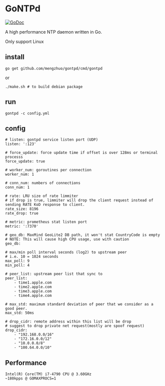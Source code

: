# GoNTPd
[![GoDoc](https://godoc.org/github.com/mengzhuo/gontpd?status.svg)](https://godoc.org/github.com/mengzhuo/gontpd)

A high performance NTP daemon written in Go.

Only support Linux

## install
```
go get github.com/mengzhuo/gontpd/cmd/gontpd
```
or
```
./make.sh # to build debian package
```

## run
```
gontpd -c config.yml
```

## config
```
# listen: gontpd service listen port (UDP)
listen: ':123'

# force_update: force update time if offset is over 128ms or terminal processs
force_update: true

# worker_num: goroutines per connection
worker_num: 1

# conn_num: numbers of connections
conn_num: 1

# rate: LRU size of rate limmiter
# if drop is true, limmiter will drop the client request instead of sending RATE KoD response to client.
rate_size: 8196
rate_drop: true

# metric: prometheus stat listen port
metric: ':7370'

# geo_db: MaxMind GeoLite2 DB path, it won't stat CountryCode is empty
# NOTE: This will cause high CPU usage, use with caution
geo_db: 

# max/min poll interval seconds (log2) to upstream peer
# i.e. 10 = 1024 seconds
max_poll: 9
min_poll: 4

# peer_list: upstream peer list that sync to
peer_list:
    - time1.apple.com
    - time2.apple.com
    - time3.apple.com
    - time4.apple.com

# max_std: maximum standard deviation of peer that we consider as a good peer.
max_std: 50ms

# drop_cidr: remote address within this list will be drop
# suggest to drop private net request(mostly are spoof request)
drop_cidr:
    - "192.168.0.0/16"
    - "172.16.0.0/12"
    - "10.0.0.0/8"
    - "100.64.0.0/10"

```

## Performance
```
Intel(R) Core(TM) i7-4790 CPU @ 3.60GHz
~180kpps @ GOMAXPROCS=1
```
